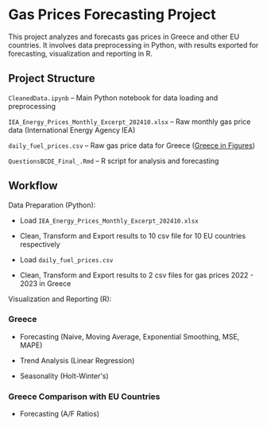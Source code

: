 # Gas Prices Forecasting Project
This project analyzes and forecasts gas prices in Greece and other EU countries. It involves data preprocessing in Python, with results exported for forecasting, visualization and reporting in R.

## Project Structure
`CleanedData.ipynb` – Main Python notebook for data loading and preprocessing

`IEA_Energy_Prices_Monthly_Excerpt_202410.xlsx` – Raw monthly gas price data (International Energy Agency IEA)

`daily_fuel_prices.csv` – Raw gas price data for Greece ([Greece in Figures](https://github.com/GreeceInFigures))

`QuestionsBCDE_Final_.Rmd` – R script for analysis and forecasting

## Workflow
Data Preparation (Python):

- Load `IEA_Energy_Prices_Monthly_Excerpt_202410.xlsx`

- Clean, Transform and Export results to 10 csv file for 10 EU countries respectively

- Load `daily_fuel_prices.csv`

- Clean, Transform and Export results to 2 csv files for gas prices 2022 - 2023 in Greece

Visualization and Reporting (R):

### Greece
- Forecasting (Naive, Moving Average, Exponential Smoothing, MSE, MAPE)

- Trend Analysis (Linear Regression)

- Seasonality (Holt-Winter's)

### Greece Comparison with EU Countries
- Forecasting (A/F Ratios)
